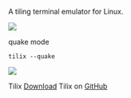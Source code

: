 A tiling terminal emulator for Linux.

<img src="https://skandyns.github.io/img/tilix.png"/>

quake mode
```
tilix --quake
```
<img src="https://skandyns.github.io/img/tilix-quake.png"/>

Tilix <a href="https://gnunn1.github.io/tilix-web/" target="_blank">Download</a>
Tilix on <a href="https://github.com/gnunn1/tilix" target="_blank">GitHub</a>

